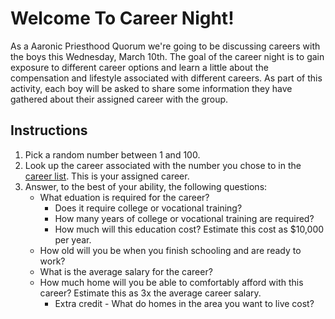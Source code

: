# Welcome To Career Night!

As a Aaronic Priesthood Quorum we're going to be discussing careers with the boys this Wednesday, March 10th.
The goal of the career night is to gain exposure to different career options and learn a little about the compensation and lifestyle associated with different careers.
As part of this activity, each boy will be asked to share some information they have gathered about their assigned career with the group.

## Instructions

1. Pick a random number between 1 and 100.
2. Look up the career associated with the number you chose to in the [career list](career-list.md). This is your assigned career.
3. Answer, to the best of your ability, the following questions:
   - What eduation is required for the career?
     - Does it require college or vocational training?
     - How many years of college or vocational training are required?
     - How much will this education cost? Estimate this cost as $10,000 per year.
   - How old will you be when you finish schooling and are ready to work?
   - What is the average salary for the career?
   - How much home will you be able to comfortably afford with this career? Estimate this as 3x the average career salary.
     - Extra credit - What do homes in the area you want to live cost?

